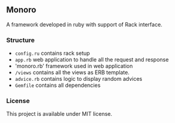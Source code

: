## Monoro
A framework developed in ruby with support of Rack interface.

### Structure
- `config.ru` contains rack setup
- `app.rb` web application to handle all the request and response
- 'monoro.rb' framework used in web application
- `/views` contains all the views as ERB template.
- `advice.rb` contains logic to display random advices
- `Gemfile` contains all dependencies

### License
This project is available under MIT license.
